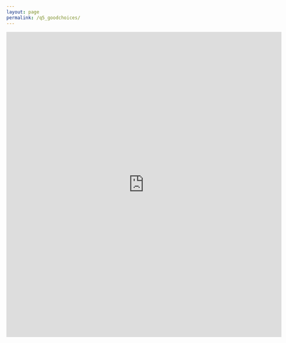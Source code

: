```yaml
---
layout: page
permalink: /q5_goodchoices/
---
```

<iframe src="https://docs.google.com/forms/d/e/1FAIpQLSdcJCB4wAUdRvxLp2lgzzFEk3S6LGRtMuh3dXLkYHb_17yx9g/viewform?embedded=true" width="720" height="800" frameborder="0" marginheight="0" marginwidth="0">Wird geladen...</iframe>

